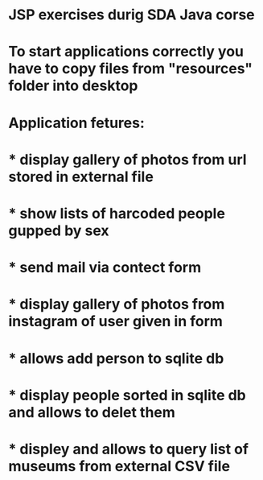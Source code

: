 # JSP exercises durig SDA Java corse
# To start applications correctly you have to copy files from "resources" folder into desktop
# Application fetures:
# * display gallery of photos from url stored in external file
# * show lists of harcoded people gupped by sex
# * send mail via contect form
# * display gallery of photos from instagram of user given in form
# * allows add person to sqlite db
# * display people sorted in sqlite db and allows to delet them
# * displey and allows to query list of museums from external CSV file